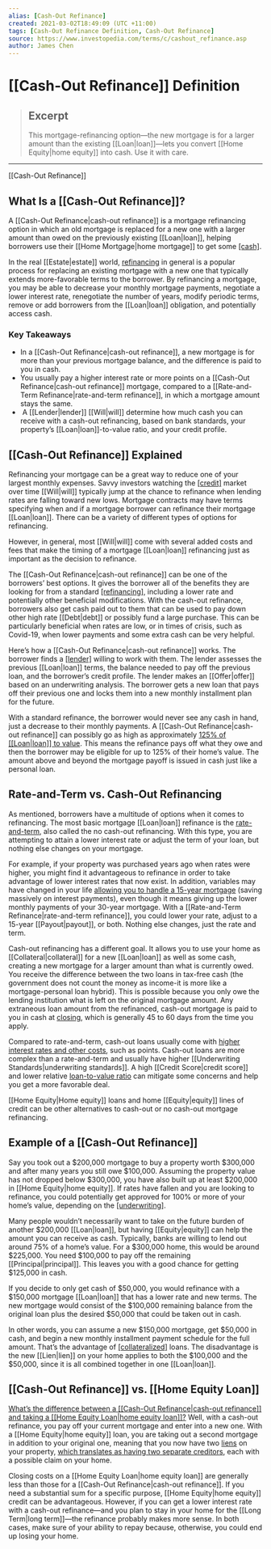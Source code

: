 ```yaml
---
alias: [Cash-Out Refinance]
created: 2021-03-02T18:49:09 (UTC +11:00)
tags: [Cash-Out Refinance Definition, Cash-Out Refinance]
source: https://www.investopedia.com/terms/c/cashout_refinance.asp
author: James Chen
---
```


# [[Cash-Out Refinance]] Definition

> ## Excerpt
> This mortgage-refinancing option—the new mortgage is for a larger amount than the existing [[Loan|loan]]—lets you convert [[Home Equity|home equity]] into cash. Use it with care.

---

[[Cash-Out Refinance]]
## What Is a [[Cash-Out Refinance]]?

A [[Cash-Out Refinance|cash-out refinance]] is a mortgage refinancing option in which an old mortgage is replaced for a new one with a larger amount than owed on the previously existing [[Loan|loan]], helping borrowers use their [[Home Mortgage|home mortgage]] to get some [[cash]](https://www.investopedia.com/terms/c/cash.asp).

In the real [[Estate|estate]] world, [refinancing](https://www.investopedia.com/terms/r/refinance.asp) in general is a popular process for replacing an existing mortgage with a new one that typically extends more-favorable terms to the borrower. By refinancing a mortgage, you may be able to decrease your monthly mortgage payments, negotiate a lower interest rate, renegotiate the number of years, modify periodic terms, remove or add borrowers from the [[Loan|loan]] obligation, and potentially access cash.

### Key Takeaways

-   In a [[Cash-Out Refinance|cash-out refinance]], a new mortgage is for more than your previous mortgage balance, and the difference is paid to you in cash.
-   You usually pay a higher interest rate or more points on a [[Cash-Out Refinance|cash-out refinance]] mortgage, compared to a [[Rate-and-Term Refinance|rate-and-term refinance]], in which a mortgage amount stays the same.
-    A [[Lender|lender]] [[Will|will]] determine how much cash you can receive with a cash-out refinancing, based on bank standards, your property’s [[Loan|loan]]-to-value ratio, and your credit profile.

## [[Cash-Out Refinance]] Explained

Refinancing your mortgage can be a great way to reduce one of your largest monthly expenses. Savvy investors watching the [[credit]](https://www.investopedia.com/terms/c/credit.asp) market over time [[Will|will]] typically jump at the chance to refinance when lending rates are falling toward new lows. Mortgage contracts may have terms specifying when and if a mortgage borrower can refinance their mortgage [[Loan|loan]]. There can be a variety of different types of options for refinancing.

However, in general, most [[Will|will]] come with several added costs and fees that make the timing of a mortgage [[Loan|loan]] refinancing just as important as the decision to refinance.

The [[Cash-Out Refinance|cash-out refinance]] can be one of the borrowers’ best options. It gives the borrower all of the benefits they are looking for from a standard [[refinancing]](https://www.investopedia.com/terms/r/refinance.asp), including a lower rate and potentially other beneficial modifications. With the cash-out refinance, borrowers also get cash paid out to them that can be used to pay down other high rate [[Debt|debt]] or possibly fund a large purchase. This can be particularly beneficial when rates are low, or in times of crisis, such as Covid-19, when lower payments and some extra cash can be very helpful.

Here’s how a [[Cash-Out Refinance|cash-out refinance]] works. The borrower finds a [[lender]](https://www.investopedia.com/terms/l/[[Lender|lender]].asp) willing to work with them. The lender assesses the previous [[Loan|loan]] terms, the balance needed to pay off the previous loan, and the borrower’s credit profile. The lender makes an [[Offer|offer]] based on an underwriting analysis. The borrower gets a new loan that pays off their previous one and locks them into a new monthly installment plan for the future.

With a standard refinance, the borrower would never see any cash in hand, just a decrease to their monthly payments. A [[Cash-Out Refinance|cash-out refinance]] can possibly go as high as approximately [125% of [[Loan|loan]] to value](https://www.investopedia.com/terms/1/125_loan.asp). This means the refinance pays off what they owe and then the borrower may be eligible for up to 125% of their home’s value. The amount above and beyond the mortgage payoff is issued in cash just like a personal loan.

## Rate-and-Term vs. Cash-Out Refinancing

As mentioned, borrowers have a multitude of options when it comes to refinancing. The most basic mortgage [[Loan|loan]] refinance is the [rate-and-term](https://www.investopedia.com/terms/r/rate_and_term_refi.asp), also called the no cash-out refinancing. With this type, you are attempting to attain a lower interest rate or adjust the term of your loan, but nothing else changes on your mortgage.

For example, if your property was purchased years ago when rates were higher, you might find it advantageous to refinance in order to take advantage of lower interest rates that now exist. In addition, variables may have changed in your life [allowing you to handle a 15-year mortgage](https://www.investopedia.com/articles/personal-[[Finance|finance]]/042015/pros-and-cons-15year-mortgage.asp) (saving massively on interest payments), even though it means giving up the lower monthly payments of your 30-year mortgage. With a [[Rate-and-Term Refinance|rate-and-term refinance]], you could lower your rate, adjust to a 15-year [[Payout|payout]], or both. Nothing else changes, just the rate and term.

Cash-out refinancing has a different goal. It allows you to use your home as [[Collateral|collateral]] for a new [[Loan|loan]] as well as some cash, creating a new mortgage for a larger amount than what is currently owed. You receive the difference between the two loans in tax-free cash (the government does not count the money as income-it is more like a mortgage-personal loan hybrid). This is possible because you only owe the lending institution what is left on the original mortgage amount. Any extraneous loan amount from the refinanced, cash-out mortgage is paid to you in cash at [closing](https://www.investopedia.com/terms/c/closing.asp), which is generally 45 to 60 days from the time you apply.

Compared to rate-and-term, cash-out loans usually come with [higher interest rates and other costs](https://www.investopedia.com/mortgage/refinance/cash-out-vs-mortgage-refinancing-loans/), such as points. Cash-out loans are more complex than a rate-and-term and usually have higher [[Underwriting Standards|underwriting standards]]. A high [[Credit Score|credit score]] and lower relative [loan-to-value ratio](https://www.investopedia.com/terms/l/loantovalue.asp) can mitigate some concerns and help you get a more favorable deal.

[[Home Equity|Home equity]] loans and home [[Equity|equity]] lines of credit can be other alternatives to cash-out or no cash-out mortgage refinancing.

## Example of a [[Cash-Out Refinance]]

Say you took out a $200,000 mortgage to buy a property worth $300,000 and after many years you still owe $100,000. Assuming the property value has not dropped below $300,000, you have also built up at least $200,000 in [[Home Equity|home equity]]. If rates have fallen and you are looking to refinance, you could potentially get approved for 100% or more of your home’s value, depending on the [[underwriting]](https://www.investopedia.com/terms/u/underwriting.asp).

Many people wouldn’t necessarily want to take on the future burden of another $200,000 [[Loan|loan]], but having [[Equity|equity]] can help the amount you can receive as cash. Typically, banks are willing to lend out around 75% of a home’s value. For a $300,000 home, this would be around $225,000. You need $100,000 to pay off the remaining [[Principal|principal]]. This leaves you with a good chance for getting $125,000 in cash.

If you decide to only get cash of $50,000, you would refinance with a $150,000 mortgage [[Loan|loan]] that has a lower rate and new terms. The new mortgage would consist of the $100,000 remaining balance from the original loan plus the desired $50,000 that could be taken out in cash.

In other words, you can assume a new $150,000 mortgage, get $50,000 in cash, and begin a new monthly installment payment schedule for the full amount. That’s the advantage of [[collateralized]](https://www.investopedia.com/terms/c/[[Collateral|collateral]].asp) loans. The disadvantage is the new [[Lien|lien]] on your home applies to both the $100,000 and the $50,000, since it is all combined together in one [[Loan|loan]].

## [[Cash-Out Refinance]] vs. [[Home Equity Loan]]

[What’s the difference between a [[Cash-Out Refinance|cash-out refinance]] and taking a [[Home Equity Loan|home equity loan]]?](https://www.investopedia.com/mortgage/heloc/refinancing-vs-home-[[Equity|equity]]-[[Loan|loan]]/) Well, with a cash-out refinance, you pay off your current mortgage and enter into a new one. With a [[Home Equity|home equity]] loan, you are taking out a second mortgage in addition to your original one, meaning that you now have two [liens](https://www.investopedia.com/terms/l/[[Lien|lien]].asp) on your property, [which translates as having two separate creditors](https://www.investopedia.com/articles/credit-loans-mortgages/090816/it-bad-have-lien-your-house.asp), each with a possible claim on your home.

Closing costs on a [[Home Equity Loan|home equity loan]] are generally less than those for a [[Cash-Out Refinance|cash-out refinance]]. If you need a substantial sum for a specific purpose, [[Home Equity|home equity]] credit can be advantageous. However, if you can get a lower interest rate with a cash-out refinance—and you plan to stay in your home for the [[Long Term|long term]]—the refinance probably makes more sense. In both cases, make sure of your ability to repay because, otherwise, you could end up losing your home.
